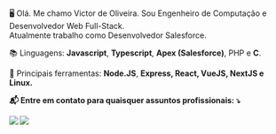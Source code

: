 <p align="left"> 
 🖥️ Olá. Me chamo Victor de Oliveira. Sou Engenheiro de Computação e Desenvolvedor Web Full-Stack.<br>
  Atualmente trabalho como Desenvolvedor Salesforce.
</p>

<p align="left">
📚 Linguagens: <strong>Javascript</strong>, <strong>Typescript</strong>, <strong>Apex (Salesforce)</strong>, PHP e <strong>C</strong>.
</p>

<p align="left">
 🧰 Principais ferramentas: <strong>Node.JS</strong>, <strong>Express<strong>, <strong>React</strong>, <strong>VueJS</strong>, <strong>NextJS</strong> e <strong>Linux</strong>.
</p>

<p align="left">
 📬 Entre em contato para quaisquer assuntos profissionais: ⤵️
</p>

<p align="left">
  <a href="mailto:oliveirawn[at]gmail.com" alt="Gmail">
  <img src="https://img.shields.io/badge/-Gmail-FF0000?style=flat-square&labelColor=FF0000&logo=gmail&logoColor=white&link=oliveirawn[at]gmail.com" /></a>

  <a href="https://www.linkedin.com/in/oliveira-vh/" alt="Linkedin">
  <img src="https://img.shields.io/badge/-Linkedin-0e76a8?style=flat-square&logo=Linkedin&logoColor=white&link=https://www.linkedin.com/in/oliveira-vh/" /></a>
</p>  



